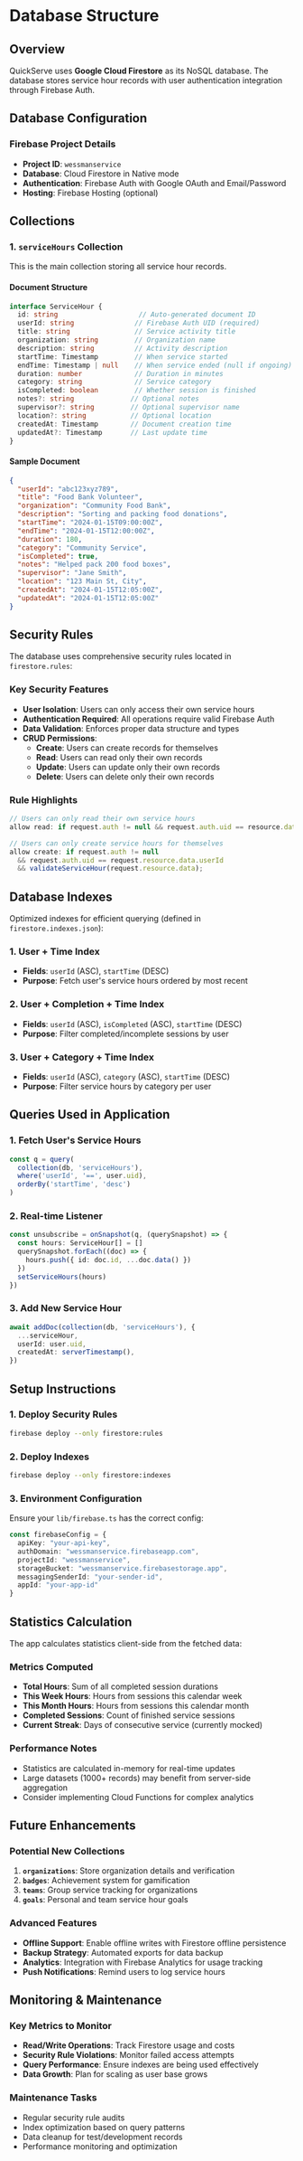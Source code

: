 #  Database Structure

## Overview
QuickServe uses **Google Cloud Firestore** as its NoSQL database. The database stores service hour records with user authentication integration through Firebase Auth.

## Database Configuration

### Firebase Project Details
- **Project ID**: `wessmanservice`
- **Database**: Cloud Firestore in Native mode
- **Authentication**: Firebase Auth with Google OAuth and Email/Password
- **Hosting**: Firebase Hosting (optional)

## Collections

### 1. `serviceHours` Collection

This is the main collection storing all service hour records.

#### Document Structure
```typescript
interface ServiceHour {
  id: string                    // Auto-generated document ID
  userId: string               // Firebase Auth UID (required)
  title: string                // Service activity title
  organization: string         // Organization name
  description: string          // Activity description
  startTime: Timestamp         // When service started
  endTime: Timestamp | null    // When service ended (null if ongoing)
  duration: number             // Duration in minutes
  category: string             // Service category
  isCompleted: boolean         // Whether session is finished
  notes?: string              // Optional notes
  supervisor?: string         // Optional supervisor name
  location?: string           // Optional location
  createdAt: Timestamp        // Document creation time
  updatedAt?: Timestamp       // Last update time
}
```

#### Sample Document
```json
{
  "userId": "abc123xyz789",
  "title": "Food Bank Volunteer",
  "organization": "Community Food Bank",
  "description": "Sorting and packing food donations",
  "startTime": "2024-01-15T09:00:00Z",
  "endTime": "2024-01-15T12:00:00Z",
  "duration": 180,
  "category": "Community Service",
  "isCompleted": true,
  "notes": "Helped pack 200 food boxes",
  "supervisor": "Jane Smith",
  "location": "123 Main St, City",
  "createdAt": "2024-01-15T12:05:00Z",
  "updatedAt": "2024-01-15T12:05:00Z"
}
```

## Security Rules

The database uses comprehensive security rules located in `firestore.rules`:

### Key Security Features
- **User Isolation**: Users can only access their own service hours
- **Authentication Required**: All operations require valid Firebase Auth
- **Data Validation**: Enforces proper data structure and types
- **CRUD Permissions**: 
  - **Create**: Users can create records for themselves
  - **Read**: Users can read only their own records
  - **Update**: Users can update only their own records
  - **Delete**: Users can delete only their own records

### Rule Highlights
```javascript
// Users can only read their own service hours
allow read: if request.auth != null && request.auth.uid == resource.data.userId;

// Users can only create service hours for themselves
allow create: if request.auth != null 
  && request.auth.uid == request.resource.data.userId
  && validateServiceHour(request.resource.data);
```

## Database Indexes

Optimized indexes for efficient querying (defined in `firestore.indexes.json`):

### 1. User + Time Index
- **Fields**: `userId` (ASC), `startTime` (DESC)
- **Purpose**: Fetch user's service hours ordered by most recent

### 2. User + Completion + Time Index
- **Fields**: `userId` (ASC), `isCompleted` (ASC), `startTime` (DESC)
- **Purpose**: Filter completed/incomplete sessions by user

### 3. User + Category + Time Index
- **Fields**: `userId` (ASC), `category` (ASC), `startTime` (DESC)
- **Purpose**: Filter service hours by category per user

## Queries Used in Application

### 1. Fetch User's Service Hours
```typescript
const q = query(
  collection(db, 'serviceHours'),
  where('userId', '==', user.uid),
  orderBy('startTime', 'desc')
)
```

### 2. Real-time Listener
```typescript
const unsubscribe = onSnapshot(q, (querySnapshot) => {
  const hours: ServiceHour[] = []
  querySnapshot.forEach((doc) => {
    hours.push({ id: doc.id, ...doc.data() })
  })
  setServiceHours(hours)
})
```

### 3. Add New Service Hour
```typescript
await addDoc(collection(db, 'serviceHours'), {
  ...serviceHour,
  userId: user.uid,
  createdAt: serverTimestamp(),
})
```

## Setup Instructions

### 1. Deploy Security Rules
```bash
firebase deploy --only firestore:rules
```

### 2. Deploy Indexes
```bash
firebase deploy --only firestore:indexes
```

### 3. Environment Configuration
Ensure your `lib/firebase.ts` has the correct config:
```typescript
const firebaseConfig = {
  apiKey: "your-api-key",
  authDomain: "wessmanservice.firebaseapp.com",
  projectId: "wessmanservice",
  storageBucket: "wessmanservice.firebasestorage.app",
  messagingSenderId: "your-sender-id",
  appId: "your-app-id"
}
```

## Statistics Calculation

The app calculates statistics client-side from the fetched data:

### Metrics Computed
- **Total Hours**: Sum of all completed session durations
- **This Week Hours**: Hours from sessions this calendar week
- **This Month Hours**: Hours from sessions this calendar month
- **Completed Sessions**: Count of finished service sessions
- **Current Streak**: Days of consecutive service (currently mocked)

### Performance Notes
- Statistics are calculated in-memory for real-time updates
- Large datasets (1000+ records) may benefit from server-side aggregation
- Consider implementing Cloud Functions for complex analytics

## Future Enhancements

### Potential New Collections
1. **`organizations`**: Store organization details and verification
2. **`badges`**: Achievement system for gamification
3. **`teams`**: Group service tracking for organizations
4. **`goals`**: Personal and team service hour goals

### Advanced Features
- **Offline Support**: Enable offline writes with Firestore offline persistence
- **Backup Strategy**: Automated exports for data backup
- **Analytics**: Integration with Firebase Analytics for usage tracking
- **Push Notifications**: Remind users to log service hours

## Monitoring & Maintenance

### Key Metrics to Monitor
- **Read/Write Operations**: Track Firestore usage and costs
- **Security Rule Violations**: Monitor failed access attempts
- **Query Performance**: Ensure indexes are being used effectively
- **Data Growth**: Plan for scaling as user base grows

### Maintenance Tasks
- Regular security rule audits
- Index optimization based on query patterns
- Data cleanup for test/development records
- Performance monitoring and optimization 